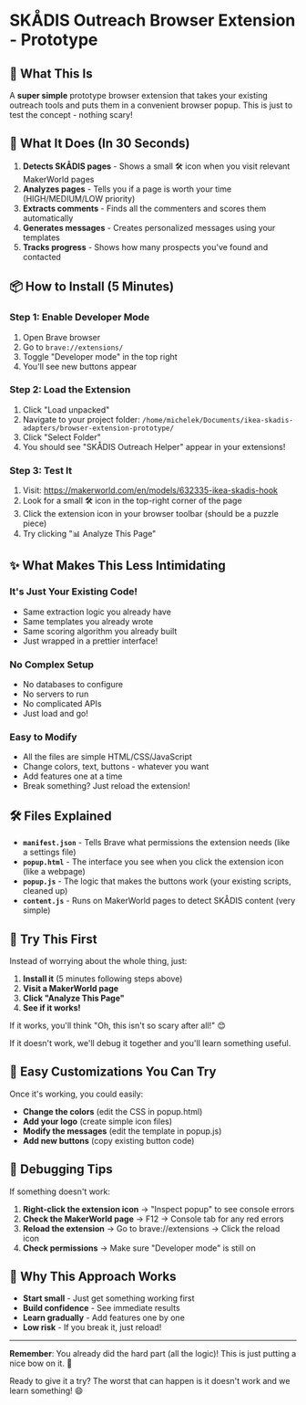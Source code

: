# SKÅDIS Outreach Browser Extension - Prototype

## 🎯 What This Is

A **super simple** prototype browser extension that takes your existing outreach tools and puts them in a convenient browser popup. This is just to test the concept - nothing scary!

## 🚀 What It Does (In 30 Seconds)

1. **Detects SKÅDIS pages** - Shows a small 🛠️ icon when you visit relevant MakerWorld pages
2. **Analyzes pages** - Tells you if a page is worth your time (HIGH/MEDIUM/LOW priority)  
3. **Extracts comments** - Finds all the commenters and scores them automatically
4. **Generates messages** - Creates personalized messages using your templates
5. **Tracks progress** - Shows how many prospects you've found and contacted

## 📦 How to Install (5 Minutes)

### Step 1: Enable Developer Mode

1. Open Brave browser
2. Go to `brave://extensions/`  
3. Toggle "Developer mode" in the top right
4. You'll see new buttons appear

### Step 2: Load the Extension

1. Click "Load unpacked"
2. Navigate to your project folder: `/home/michelek/Documents/ikea-skadis-adapters/browser-extension-prototype/`
3. Click "Select Folder"
4. You should see "SKÅDIS Outreach Helper" appear in your extensions!

### Step 3: Test It

1. Visit: <https://makerworld.com/en/models/632335-ikea-skadis-hook>
2. Look for a small 🛠️ icon in the top-right corner of the page
3. Click the extension icon in your browser toolbar (should be a puzzle piece)
4. Try clicking "📊 Analyze This Page"

## ✨ What Makes This Less Intimidating

### It's Just Your Existing Code!

- Same extraction logic you already have
- Same templates you already wrote  
- Same scoring algorithm you already built
- Just wrapped in a prettier interface!

### No Complex Setup

- No databases to configure
- No servers to run
- No complicated APIs
- Just load and go!

### Easy to Modify

- All the files are simple HTML/CSS/JavaScript
- Change colors, text, buttons - whatever you want
- Add features one at a time
- Break something? Just reload the extension!

## 🛠️ Files Explained

- **`manifest.json`** - Tells Brave what permissions the extension needs (like a settings file)
- **`popup.html`** - The interface you see when you click the extension icon (like a webpage)
- **`popup.js`** - The logic that makes the buttons work (your existing scripts, cleaned up)
- **`content.js`** - Runs on MakerWorld pages to detect SKÅDIS content (very simple)

## 🧪 Try This First

Instead of worrying about the whole thing, just:

1. **Install it** (5 minutes following steps above)
2. **Visit a MakerWorld page**
3. **Click "Analyze This Page"**
4. **See if it works!**

If it works, you'll think "Oh, this isn't so scary after all!" 😊

If it doesn't work, we'll debug it together and you'll learn something useful.

## 🎨 Easy Customizations You Can Try

Once it's working, you could easily:

- **Change the colors** (edit the CSS in popup.html)
- **Add your logo** (create simple icon files)
- **Modify the messages** (edit the template in popup.js)
- **Add new buttons** (copy existing button code)

## 🔧 Debugging Tips

If something doesn't work:

1. **Right-click the extension icon** → "Inspect popup" to see console errors
2. **Check the MakerWorld page** → F12 → Console tab for any red errors  
3. **Reload the extension** → Go to brave://extensions → Click the reload icon
4. **Check permissions** → Make sure "Developer mode" is still on

## 🎯 Why This Approach Works

- **Start small** - Just get something working first
- **Build confidence** - See immediate results  
- **Learn gradually** - Add features one by one
- **Low risk** - If you break it, just reload!

---

**Remember**: You already did the hard part (all the logic)! This is just putting a nice bow on it. 🎁

Ready to give it a try? The worst that can happen is it doesn't work and we learn something! 😄
